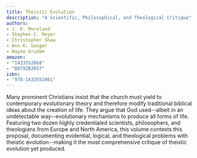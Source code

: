 ```yaml
---
title: Theistic Evolution
description: "A Scientific, Philosophical, and Theological Critique"
authors:
- J. P. Moreland
- Stephen C. Meyer
- Christopher Shaw
- Ann K. Gauger
- Wayne Grudem
amazon:
- "1433552868"
- "B079ZB2RS7"
isbn:
- "978-1433552861"
---
```

Many prominent Christians insist that the church must yield to contemporary evolutionary theory and therefore modify traditional biblical ideas about the creation of life. They argue that God used--albeit in an undetectable way--evolutionary mechanisms to produce all forms of life. Featuring two dozen highly credentialed scientists, philosophers, and theologians from Europe and North America, this volume contests this proposal, documenting evidential, logical, and theological problems with theistic evolution--making it the most comprehensive critique of theistic evolution yet produced.
